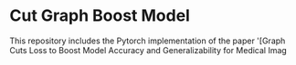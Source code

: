 # Cut Graph Boost Model

This repository includes the Pytorch implementation of the paper '[Graph Cuts Loss to Boost Model Accuracy and Generalizability for Medical Imag